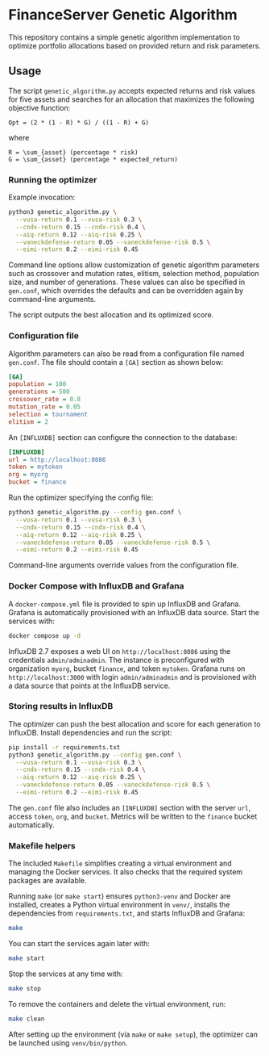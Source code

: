 # FinanceServer Genetic Algorithm

This repository contains a simple genetic algorithm implementation to optimize
portfolio allocations based on provided return and risk parameters.

## Usage

The script `genetic_algorithm.py` accepts expected returns and risk values for
five assets and searches for an allocation that maximizes the following
objective function:

```
Opt = (2 * (1 - R) * G) / ((1 - R) + G)
```

where

```
R = \sum_{asset} (percentage * risk)
G = \sum_{asset} (percentage * expected_return)
```

### Running the optimizer

Example invocation:

```bash
python3 genetic_algorithm.py \
  --vusa-return 0.1 --vusa-risk 0.3 \
  --cndx-return 0.15 --cndx-risk 0.4 \
  --aiq-return 0.12 --aiq-risk 0.25 \
  --vaneckdefense-return 0.05 --vaneckdefense-risk 0.5 \
  --eimi-return 0.2 --eimi-risk 0.45
```

Command line options allow customization of genetic algorithm parameters such as
crossover and mutation rates, elitism, selection method, population size, and
number of generations. These values can also be specified in `gen.conf`, which
overrides the defaults and can be overridden again by command-line arguments.

The script outputs the best allocation and its optimized score.


### Configuration file

Algorithm parameters can also be read from a configuration file named `gen.conf`.
The file should contain a `[GA]` section as shown below:

```ini
[GA]
population = 100
generations = 500
crossover_rate = 0.8
mutation_rate = 0.05
selection = tournament
elitism = 2
```

An `[INFLUXDB]` section can configure the connection to the database:

```ini
[INFLUXDB]
url = http://localhost:8086
token = mytoken
org = myorg
bucket = finance
```

Run the optimizer specifying the config file:

```bash
python3 genetic_algorithm.py --config gen.conf \
  --vusa-return 0.1 --vusa-risk 0.3 \
  --cndx-return 0.15 --cndx-risk 0.4 \
  --aiq-return 0.12 --aiq-risk 0.25 \
  --vaneckdefense-return 0.05 --vaneckdefense-risk 0.5 \
  --eimi-return 0.2 --eimi-risk 0.45
```

Command-line arguments override values from the configuration file.

### Docker Compose with InfluxDB and Grafana

A `docker-compose.yml` file is provided to spin up InfluxDB and Grafana. Grafana is automatically provisioned with an InfluxDB data source. Start the services with:

```bash
docker compose up -d
```

InfluxDB 2.7 exposes a web UI on `http://localhost:8086` using the credentials `admin/adminadmin`. The instance is preconfigured with organization `myorg`, bucket `finance`, and token `mytoken`. Grafana runs on `http://localhost:3000` with login `admin/adminadmin` and is provisioned with a data source that points at the InfluxDB service.

### Storing results in InfluxDB

The optimizer can push the best allocation and score for each generation to InfluxDB. Install dependencies and run the script:

```bash
pip install -r requirements.txt
python3 genetic_algorithm.py --config gen.conf \
  --vusa-return 0.1 --vusa-risk 0.3 \
  --cndx-return 0.15 --cndx-risk 0.4 \
  --aiq-return 0.12 --aiq-risk 0.25 \
  --vaneckdefense-return 0.05 --vaneckdefense-risk 0.5 \
  --eimi-return 0.2 --eimi-risk 0.45
```

The `gen.conf` file also includes an `[INFLUXDB]` section with the server `url`, access `token`, `org`, and `bucket`. Metrics will be written to the `finance` bucket automatically.

### Makefile helpers

The included `Makefile` simplifies creating a virtual environment and managing the Docker services.
It also checks that the required system packages are available.

Running `make` (or `make start`) ensures `python3-venv` and Docker are installed,
creates a Python virtual environment in `venv/`, installs the
dependencies from `requirements.txt`, and starts InfluxDB and Grafana:

```bash
make
```

You can start the services again later with:

```bash
make start
```

Stop the services at any time with:

```bash
make stop
```

To remove the containers and delete the virtual environment, run:

```bash
make clean
```

After setting up the environment (via `make` or `make setup`), the optimizer can be launched using `venv/bin/python`.



